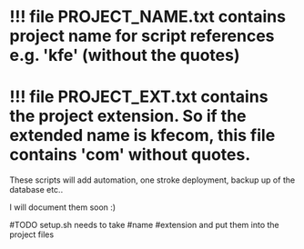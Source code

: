 # !!! file PROJECT_NAME.txt contains project name for script references e.g. 'kfe' (without the quotes)
# !!! file PROJECT_EXT.txt contains the project extension. So if the extended name is kfecom, this file contains 'com' without quotes.

These scripts will add automation, one stroke deployment, backup up of the database etc..

I will document them soon :)


#TODO setup.sh needs to take #name #extension and put them into the project files 




